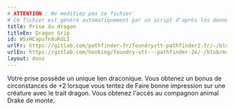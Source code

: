 ```yaml
---
# ATTENTION : Ne modifiez pas ce fichier
# Ce fichier est généré automatiquement par un script d'après les données du module Foundry VTT officiel et de sa traduction
title: Prise du dragon
titleEn: Dragon Grip
id: WSxHCapuTn8uRdLI
urlFr: https://gitlab.com/pathfinder-fr/foundryvtt-pathfinder2-fr/-/blob/master/data/feats/WSxHCapuTn8uRdLI.htm
urlEn: https://gitlab.com/hooking/foundry-vtt---pathfinder-2e/-/blob/master/packs/data/feats.db/dragon-grip.json
layout: dons
---
```

Votre prise possède un unique lien draconique. Vous obtenez un bonus de circonstances de +2 lorsque vous tentez de Faire bonne impression sur une créature avec le trait dragon. Vous obtenez l'accès au compagnon animal Drake de monte.
